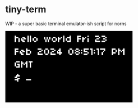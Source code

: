 # tiny-term
 WIP - a super basic terminal emulator-ish script for norns

![screenshot of script running](screenshot.png)
